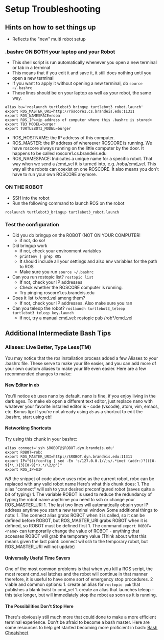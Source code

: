 # Setup Troubleshooting

## Hints on how to set things up

* Reflects the "new" multi robot setup

### .bashrc ON BOTH your laptop and your Robot

* This shell script is run automatically whenever you open a new terminal or tab in a terminal
* This means that if you edit it and save it, it still does nothing until you open a new terminal
* If you want to apply it without opening a new terminal, do `source ~/.bashrc`
* These lines should be on your laptop as well as your robot, the same way.

```text
alias bu='roslaunch turtlebot3_bringup turtlebot3_robot.launch'
export ROS_MASTER_URI=http://roscore1.cs.brandeis.edu:11311
export ROS_NAMESPACE=roba
export ROS_IP=<ip address of computer where this .bashrc is stored>
export TB3_MODEL=burger
export TURTLEBOT3_MODEL=burger
```

* ROS\_HOSTNAME: the IP address of this computer.
* ROS\_MASTER: the IP address of whereever ROSCORE is running. We have roscore always running on the little computer by the door. It happens to be called roscore1.cs.brandeis.edu
* ROS\_NAMESPACE: Indicates a unique name for a specific robot. That way when we send a /cmd\_vel it is turned into, e.g. /roba/cmd\_vel. This way all the robots can coexist on one ROSCORE. It also means you don't have to run your own ROSCORE anymore.

### ON THE ROBOT

* SSH into the robot
* Run the following command to launch ROS on the robot

```text
roslaunch turtlebot3_bringup turtlebot3_robot.launch
```

### Test the configuration

* Did you do bringup on the ROBOT \(NOT ON YOUR COMPUTER!
  * if not, do so!
* Did bringup work
  * if not, check your environment variables
  * `printenv | grep ROS`
  * It should include all your settings and also env variables for the path to ROS
  * Make sure you run `source ~/.bashrc`
* Can you run rostopic list? `rostopic list`
  * If not, check your IP addresses
  * Check whether the ROSCORE computer is running.
  * Try pinging roscore1.cs.brandeis.edu
* Does it list /x/cmd\_vel among them?
  * If not, check your IP addresses. Also make sure you ran
* Can you teleop the robot? `roslaunch turtlebot3_teleop turtlebot3_teleop_key.launch`
  * if not, try a manual cmd\_vel: rostopic pub /rob\*/cmd\_vel

## Additional Intermediate Bash Tips

### Aliases: Live Better, Type Less\(TM\)

You may notice that the ros installation process added a few Aliases to your .bashrc file. These serve to make your life easier, and you can add more of your own custom aliases to make your life even easier. Here are a few recommended changes to make:

#### New Editor in eb

You'll notice eb uses nano by default. nano is fine, if you enjoy living in the dark ages. To make eb open a different text editor, just replace nano with whatever your favorite installed editor is - code \(vscode\), atom, vim, emacs, etc. Bonus tip: if you're not already using `eb` as a shortcut to edit the .bashrc, start using eb!

#### Networking Shortcuts

Try using this chunk in your bashrc:

```text
alias connect='ssh $ROBOT@$ROBOT.dyn.brandeis.edu'
export ROBOT=robc
export ROS_MASTER_URI=http://$ROBOT.dyn.brandeis.edu:11311
export IP="$(ifconfig | sed -En 's/127.0.0.1//;s/.*inet (addr:)?(([0-9]*\.){3}[0-9]*).*/\2/p')"
export ROS_IP=$IP
```

_NB_ the snippet of code above uses robc as the current robot, robc can be replaced with any valid robot name Here's what this chunk does: 1. The alias "connect" will ssh to your desired preconfigured robot \(saves quite a bit of typing\) 1. The variable ROBOT is used to reduce the redundancy of typing the robot name anythime you need to ssh or change your ROS\_MASTER\_URI 1. The last two lines will automatically obtain your IP address anytime you start a new terminal window Some additional things to note: 1. The connect alias grabs ROBOT when it is called, so it can be defined before ROBOT, but ROS\_MASTER\_URI grabs ROBOT when it is defined, so ROBOT must be defined first 1. The command `export ROBOT=<name>` can temporarily change the value of ROBOT - anything that accesses ROBOT will grab the temporary value \(Think about what this means given the last point: connect wil ssh to the temporary robot, but ROS\_MASTER\_URI will not update\)

#### Universally Useful Time Savers

One of the most common problems is that when you kill a ROS script, the most recent cmd\_vel latches and the robot will continue in that manner therefore, it is useful to have some sort of emergency stop procedures. 2 viable and common options: 1. create an alias for `rostopic pub` that publishes a blank twist to cmd\_vel 1. create an alias that launches teleop - this take longer, but will immediately stop the robot as soon as it is running.

#### The Possibilities Don't Stop Here

There's obviously still much more that could done to make a more efficient terminal experience. Don't be afraid to become a bash master. Here are some resources to help get started becoming more proficient in bash: [Bash Cheatsheet](https://devhints.io/bash)

